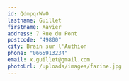 ```yaml
---
id: QdmpqrWvO
lastname: Guillet
firstname: Xavier
address: 7 Rue du Pont
postcode: "49800"
city: Brain sur l'Authion
phone: "0665913234"
email: x.guillet@gmail.com
photoUrl: /uploads/images/farine.jpg
---
```

